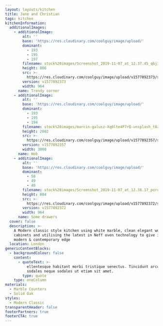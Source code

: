 ```yaml
---
layout: layouts/kitchen
title: Jane and Christian
tags: kitchen
kitchenInformation:
  additionalImages:
    - additionalImage:
        alt: ''
        base: 'https://res.cloudinary.com/coolguy/image/upload/'
        dominant:
          - 193
          - 195
          - 197
        filename: stock%20images/Screenshot_2019-11-07_at_12.37.45_qbj3gs.png
        height: 806
        src: >-
          https://res.cloudinary.com/coolguy/image/upload/v1577892373/stock%20images/Screenshot_2019-11-07_at_12.37.45_qbj3gs.png
        version: v1577892373
        width: 964
      name: Trendy corner
    - additionalImage:
        alt: ''
        base: 'https://res.cloudinary.com/coolguy/image/upload/'
        dominant:
          - 193
          - 195
          - 194
        filename: stock%20images/marcin-galusz-Xq0lte4P7rQ-unsplash_t8z03i.jpg
        height: 2002
        src: >-
          https://res.cloudinary.com/coolguy/image/upload/v1577892357/stock%20images/marcin-galusz-Xq0lte4P7rQ-unsplash_t8z03i.jpg
        version: v1577892357
        width: 3000
      name: Hob
    - additionalImage:
        alt: ''
        base: 'https://res.cloudinary.com/coolguy/image/upload/'
        dominant:
          - 58
          - 49
          - 48
        filename: stock%20images/Screenshot_2019-11-07_at_12.38.17_porup4.png
        height: 804
        src: >-
          https://res.cloudinary.com/coolguy/image/upload/v1577892372/stock%20images/Screenshot_2019-11-07_at_12.38.17_porup4.png
        version: v1577892372
        width: 964
      name: Some drawers
  cover: false
  description: >-
    A Modern classic style kitchen using white marble, clean elegant wooden
    cabinets and utilising the latest in Neff oven technology to give it a
    modern & contemporary edge
  location: London
genericContentBlocks:
  - backgroundColour: false
    content:
      - quoteText: >-
          ellentesque habitant morbi tristique senectus. Tincidunt arcu non
          sodales neque sodales ut etiam sit amet.
        type: quote
    type: oneColumn
materials:
  - Marble Counters
  - Solid Oak
styles:
  - Modern Classic
transparentHeader: false
footerPartners: true
footerCTA: true
---
```

